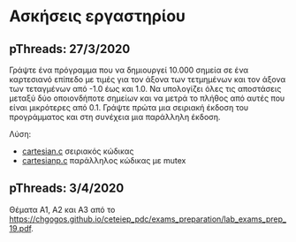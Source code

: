 # Ασκήσεις εργαστηρίου 

## pThreads: 27/3/2020

Γράψτε ένα πρόγραμμα που να δημιουργεί 10.000 σημεία σε ένα καρτεσιανό επίπεδο με τιμές για τον άξονα των τετμημένων και τον άξονα των τεταγμένων από -1.0 έως και 1.0. Να υπολογίζει όλες τις αποστάσεις μεταξύ δύο οποιονδήποτε σημείων και να μετρά το πλήθος από αυτές που είναι μικρότερες από 0.1. Γράψτε πρώτα μια σειριακή έκδοση του προγράμματος και στη συνέχεια μια παράλληλη έκδοση.

Λύση:

* [cartesian.c](./lab_ex1/cartesian.c) σειριακός κώδικας
* [cartesianp.c](./lab_ex1/cartesianp.c) παράλληλος κώδικας με mutex


## pThreads: 3/4/2020

Θέματα Α1, Α2 και A3 από το <https://chgogos.github.io/ceteiep_pdc/exams_preparation/lab_exams_prep_19.pdf>.